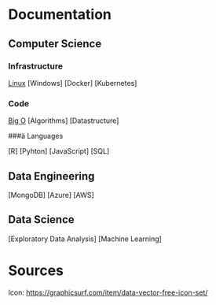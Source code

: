 # Documentation

## Computer Science

### Infrastructure

[Linux](pages/de/linux.html)
[Windows]
[Docker]
[Kubernetes]

### Code

[Big O](pages/cs/bigo.html)
[Algorithms]
[Datastructure]

###ä Languages

[R]
[Pyhton]
[JavaScript]
[SQL]

## Data Engineering

[MongoDB]
[Azure]
[AWS]

## Data Science

[Exploratory Data Analysis]
[Machine Learning]

# Sources

Icon: https://graphicsurf.com/item/data-vector-free-icon-set/
